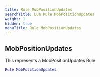 ```yaml
---
title: Rule MobPositionUpdates
searchTitle: Lua Rule MobPositionUpdates
weight: 1
hidden: true
menuTitle: Rule MobPositionUpdates
---
```

## MobPositionUpdates

This represents a MobPositionUpdates Rule
```lua
Rule.MobPositionUpdates
```